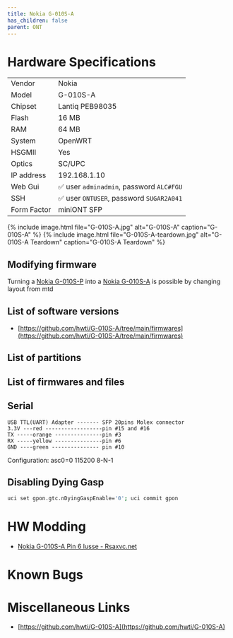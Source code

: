 ```yaml
---
title: Nokia G-010S-A
has_children: false
parent: ONT
---
```


# Hardware Specifications

|             |                                          |
| ----------- | ---------------------------------------- |
| Vendor      | Nokia                                    |
| Model       | G-010S-A                                 |
| Chipset     | Lantiq PEB98035                          |
| Flash       | 16 MB                                    |
| RAM         | 64 MB                                    |
| System      | OpenWRT                                  |
| HSGMII      | Yes                                      |
| Optics      | SC/UPC                                   |
| IP address  | 192.168.1.10                             |
| Web Gui     | ✅ user `adminadmin`, password `ALC#FGU` |
| SSH         | ✅ user `ONTUSER`, password `SUGAR2A041` |
| Form Factor | miniONT SFP                              |

{% include image.html file="G-010S-A.jpg"  alt="G-010S-A" caption="G-010S-A" %}
{% include image.html file="G-010S-A-teardown.jpg"  alt="G-010S-A Teardown" caption="G-010S-A Teardown" %}


## Modifying firmware

Turning a [Nokia G-010S-P](ont-nokia-g-s010s-p) into a [Nokia G-010S-A](ont-nokia-g-s010s-A) is possible by changing layout from mtd

## List of software versions

- [https://github.com/hwti/G-010S-A/tree/main/firmwares](https://github.com/hwti/G-010S-A/tree/main/firmwares)

## List of partitions
## List of firmwares and files

## Serial

```
USB TTL(UART) Adapter ------- SFP 20pins Molex connector
3.3V ---red ------------------pin #15 and #16
TX -----orange ---------------pin #3
RX -----yellow ---------------pin #6
GND ----green --------------- pin #10
```
Configuration: asc0=0 115200 8-N-1

##  Disabling Dying Gasp
```sh
uci set gpon.gtc.nDyingGaspEnable='0'; uci commit gpon
```

# HW Modding

- [Nokia G-010S-A Pin 6 Iusse - Rsaxvc.net](https://rsaxvc.net/blog/2020/8/15/Nokia_G-010S-A_Pin_6_Issue.html)

# Known Bugs

# Miscellaneous Links

- [https://github.com/hwti/G-010S-A](https://github.com/hwti/G-010S-A)

